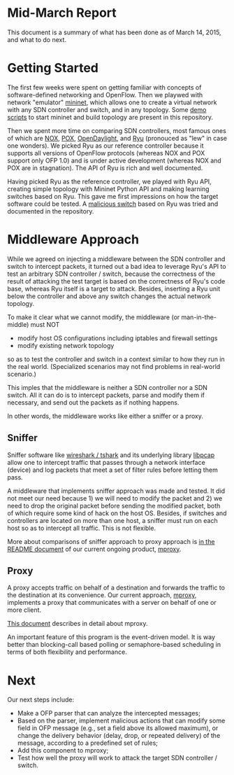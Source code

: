 Mid-March Report
================

This document is a summary of what has been done as of March 14, 2015, and what to do next.

# Getting Started

The first few weeks were spent on getting familiar with concepts of software-defined networking and OpenFlow. Then we playwed with network "emulator" [mininet](http://mininet.org/), which allows one to create a virtual network with any SDN controller and switch, and in any topology. Some [demo scripts](/misc/demo) to start mininet and build topology are present in this repository.

Then we spent more time on comparing SDN controllers, most famous ones of which are [NOX](http://www.noxrepo.org/nox/about-nox/), [POX](http://www.noxrepo.org/pox/about-pox/), [OpenDaylight](http://www.opendaylight.org/software), and [Ryu](https://osrg.github.io/ryu/) (pronouced as "lew" in case one wonders). We picked Ryu as our reference controller because it supports all versions of OpenFlow protocols (whereas NOX and POX support only OFP 1.0) and is under active development (whereas NOX and POX are in stagnation). The API of Ryu is rich and well documented.

Having picked Ryu as the reference controller, we played with Ryu API, creating simple topology with Mininet Python API and making learning switches based on Ryu. This gave me first impressions on how the target software could be tested. A [malicious switch](/archive/simple_malicious_actions) based on Ryu was tried and documented in the repository.

# Middleware Approach

While we agreed on injecting a middleware between the SDN controller and switch to intercept packets, it turned out a bad idea to leverage Ryu's API to test an arbitrary SDN controller / switch, because the correctness of the result of attacking the test target is based on the correctness of Ryu's code base, whereas Ryu itself is a target to attack. Besides, inserting a Ryu unit below the controller and above any switch changes the actual network topology.

To make it clear what we cannot modify, the middleware (or man-in-the-middle) must NOT

 * modify host OS configurations including iptables and firewall settings
 * modify existing network topology

so as to test the controller and switch in a context similar to how they run in the real world. (Specialized scenarios may not find problems in real-world scenario.)

This imples that the middleware is neither a SDN controller nor a SDN switch. All it can do is to intercept packets, parse and modify them if necessary, and send out the packets as if nothing happens.

In other words, the middleware works like either a sniffer or a proxy.

## Sniffer

Sniffer software like [wireshark / tshark](https://www.wireshark.org/) and its underlying library [libpcap](http://www.tcpdump.org/) allow one to intercept traffic that passes through a network interface (device) and log packets that meet a set of filter rules before letting them pass.

A middleware that implements sniffer approach was made and tested. It did not meet our need because 1) we will need to modify the packet and 2) we need to drop the original packet before sending the modified packet, both of which require some kind of hack on the host OS. Besides, if switches and controllers are located on more than one host, a sniffer must run on each host so as to intercept all traffic. This is not flexible.

More about comparisons of sniffer approach to proxy approach is [in the README document](/mproxy/README.md#proxy-vs-sniffer) of our current ongoing product, [mproxy](/mproxy/).

## Proxy

A proxy accepts traffic on behalf of a destination and forwards the traffic to the destination at its convenience. Our current approach, [mproxy](/mproxy/), implements a proxy that communicates with a server on behalf of one or more client.

[This document](/mproxy/README.md) describes in detail about mproxy.

An important feature of this program is the event-driven model. It is way better than blocking-call based polling or semaphore-based scheduling in terms of both flexibility and performance.

# Next

Our next steps include:

* Make a OFP parser that can analyze the intercepted messages;
* Based on the parser, implement malicious actions that can modify some field in OFP message (e.g., set a field above its allowed maximum), or change the delivery behavior (delay, drop, or repeated delivery) of the message, according to a predefined set of rules;
* Add this component to mproxy;
* Test how well the proxy will work to attack the target SDN controller / switch.

